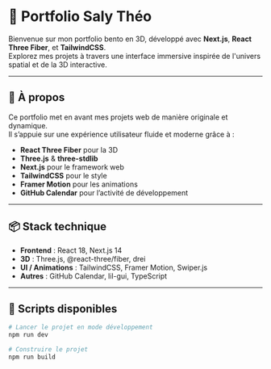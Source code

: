 # 🚀 Portfolio Saly Théo

Bienvenue sur mon portfolio bento en 3D, développé avec **Next.js**, **React Three Fiber**, et **TailwindCSS**.  
Explorez mes projets à travers une interface immersive inspirée de l'univers spatial et de la 3D interactive.

---

## 🧠 À propos

Ce portfolio met en avant mes projets web de manière originale et dynamique.  
Il s’appuie sur une expérience utilisateur fluide et moderne grâce à :

- **React Three Fiber** pour la 3D
- **Three.js** & **three-stdlib**
- **Next.js** pour le framework web
- **TailwindCSS** pour le style
- **Framer Motion** pour les animations
- **GitHub Calendar** pour l’activité de développement

---

## 📦 Stack technique

- **Frontend** : React 18, Next.js 14
- **3D** : Three.js, @react-three/fiber, drei
- **UI / Animations** : TailwindCSS, Framer Motion, Swiper.js
- **Autres** : GitHub Calendar, lil-gui, TypeScript

---

## 🚧 Scripts disponibles

```bash
# Lancer le projet en mode développement
npm run dev

# Construire le projet
npm run build
